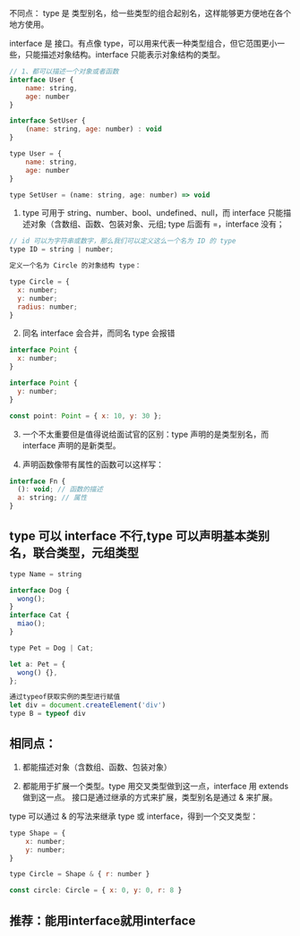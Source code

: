 
不同点：
type 是 类型别名，给一些类型的组合起别名，这样能够更方便地在各个地方使用。

interface 是 接口。有点像 type，可以用来代表一种类型组合，但它范围更小一些，只能描述对象结构。interface 只能表示对象结构的类型。
```js
// 1、都可以描述一个对象或者函数
interface User {
    name: string,
    age: number
}

interface SetUser {
    (name: string, age: number) : void
}

type User = {
    name: string,
    age: number
}

type SetUser = (name: string, age: number) => void
```

1. type 可用于 string、number、bool、undefined、null，而 interface 只能描述对象（含数组、函数、包装对象、元组; type 后面有 =，interface 没有；
```js
// id 可以为字符串或数字，那么我们可以定义这么一个名为 ID 的 type
type ID = string | number;

定义一个名为 Circle 的对象结构 type：

type Circle = {
  x: number;
  y: number;
  radius: number;
}
```

2. 同名 interface 会合并，而同名 type 会报错
```js
interface Point {
  x: number;
}

interface Point {
  y: number;
}

const point: Point = { x: 10, y: 30 };
```

3. 一个不太重要但是值得说给面试官的区别：type 声明的是类型别名，而 interface 声明的是新类型。

4. 声明函数像带有属性的函数可以这样写：
```js
interface Fn {
  (): void; // 函数的描述
  a: string; // 属性
}
```

## type 可以 interface 不行,type 可以声明基本类别名，联合类型，元组类型
```js
type Name = string

interface Dog {
  wong();
}
interface Cat {
  miao();
}

type Pet = Dog | Cat;

let a: Pet = {
  wong() {},
};
```

```js
通过typeof获取实例的类型进行赋值
let div = document.createElement('div')
type B = typeof div
```

## 相同点：
1. 都能描述对象（含数组、函数、包装对象）

2. 都能用于扩展一个类型。type 用交叉类型做到这一点，interface 用 extends 做到这一点。
接口是通过继承的方式来扩展，类型别名是通过 & 来扩展。

type 可以通过 & 的写法来继承 type 或 interface，得到一个交叉类型：
```js
type Shape = {
    x: number;
    y: number;
}

type Circle = Shape & { r: number }

const circle: Circle = { x: 0, y: 0, r: 8 }
```

## 推荐：能用interface就用interface